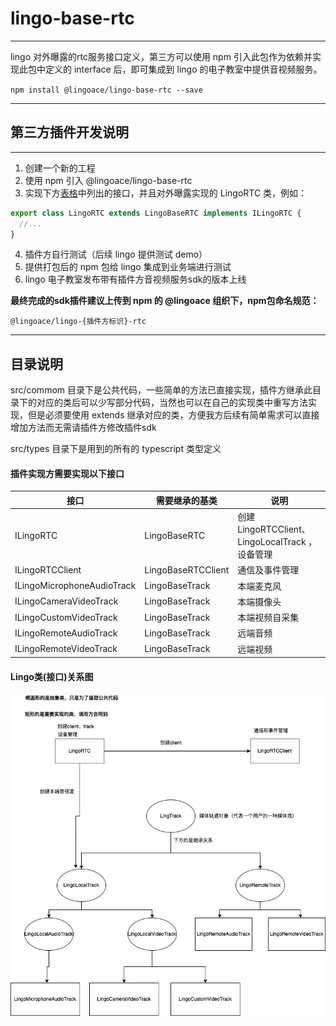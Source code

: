# lingo-base-rtc
---

lingo 对外曝露的rtc服务接口定义，第三方可以使用 npm 引入此包作为依赖并实现此包中定义的 interface 后，即可集成到 lingo 的电子教室中提供音视频服务。

`npm install @lingoace/lingo-base-rtc --save`

---

## 第三方插件开发说明
---

1. 创建一个新的工程
2. 使用 npm 引入 @lingoace/lingo-base-rtc
3. 实现下方[表格](#表格)中列出的接口，并且对外曝露实现的 LingoRTC 类，例如：
```javascript
export class LingoRTC extends LingoBaseRTC implements ILingoRTC {
  //...
}
```
4. 插件方自行测试（后续 lingo 提供测试 demo）
5. 提供打包后的 npm 包给 lingo 集成到业务端进行测试
6. lingo 电子教室发布带有插件方音视频服务sdk的版本上线

**最终完成的sdk插件建议上传到 npm 的 @lingoace 组织下，npm包命名规范：**

`@lingoace/lingo-{插件方标识}-rtc`

---

## 目录说明

src/commom 目录下是公共代码，一些简单的方法已直接实现，插件方继承此目录下的对应的类后可以少写部分代码，当然也可以在自己的实现类中重写方法实现，但是必须要使用 extends 继承对应的类，方便我方后续有简单需求可以直接增加方法而无需请插件方修改插件sdk

src/types 目录下是用到的所有的 typescript 类型定义

<a name="表格"></a>

#### 插件实现方需要实现以下接口

| 接口                        | 需要继承的基类          | 说明 |
| -------                     | -------              | ------- |
|  ILingoRTC                  | LingoBaseRTC         | 创建LingoRTCClient、LingoLocalTrack ，设备管理 |
|  ILingoRTCClient            | LingoBaseRTCClient   | 通信及事件管理       |
|  ILingoMicrophoneAudioTrack | LingoBaseTrack       | 本端麦克风       |
|  ILingoCameraVideoTrack     | LingoBaseTrack       | 本端摄像头       |
|  ILingoCustomVideoTrack     | LingoBaseTrack       | 本端视频自采集       |
|  ILingoRemoteAudioTrack     | LingoBaseTrack       | 远端音频       |
|  ILingoRemoteVideoTrack     | LingoBaseTrack       | 远端视频       |

#### Lingo类(接口)关系图
![](https://github.com/lixiaoliang-lingoace/lingo-base-rtc/blob/master/docs/relation.png)
